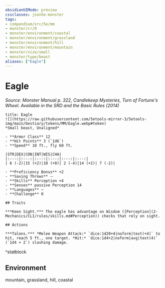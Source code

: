 ```yaml
---
obsidianUIMode: preview
cssclasses: json5e-monster
tags:
- compendium/src/5e/mm
- monster/cr/0
- monster/environment/coastal
- monster/environment/grassland
- monster/environment/hill
- monster/environment/mountain
- monster/size/small
- monster/type/beast
aliases: ["Eagle"]
---
```

# Eagle
*Source: Monster Manual p. 322, Candlekeep Mysteries, Turn of Fortune's Wheel. Available in the <span title='Systems Reference Document (5.1)'>SRD</span> and the Basic Rules (2014)*  

```ad-statblock
title: Eagle
![](https://raw.githubusercontent.com/5etools-mirror-3/5etools-img/main/bestiary/tokens/MM/Eagle.webp#token)
*Small beast, Unaligned*

- **Armor Class** 12
- **Hit Points** 3 (`1d6`)
- **Speed** 10 ft., fly 60 ft.

|STR|DEX|CON|INT|WIS|CHA|
|:---:|:---:|:---:|:---:|:---:|:---:|
| 6 (-2)|15 (+2)|10 (+0)| 2 (-4)|14 (+2)| 7 (-2)|

- **Proficiency Bonus** +2
- **Saving Throws** ⏤
- **Skills** Perception +4
- **Senses** passive Perception 14
- **Languages** —
- **Challenge** 0

## Traits

***Keen Sight.*** The eagle has advantage on Wisdom ([Perception](2-Mechanics/CLI/rules/skills.md#Perception)) checks that rely on sight.

## Actions

***Talons.*** *Melee Weapon Attack:* `dice:1d20+4|noform|text(+4)` to hit, reach 5 ft., one target. *Hit:* `dice:1d4+2|noform|avg|text(4)` (`1d4 + 2`) slashing damage.
```
^statblock

## Environment

mountain, grassland, hill, coastal